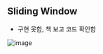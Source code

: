 ## Sliding Window
- 구현 못함, 책 보고 코드 확인함

![image](https://user-images.githubusercontent.com/85930725/187621564-2202f201-88bf-4333-81d0-6200d5df2b0c.png)
